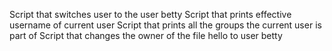 Script that switches user to the user betty
Script that prints effective username of current user
Script that prints all the groups the current user is part of
Script that changes the owner of the file hello to user betty
